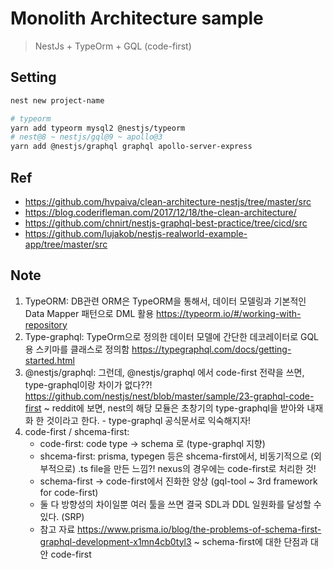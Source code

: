 # Monolith Architecture sample
> NestJs + TypeOrm + GQL (code-first)


## Setting

```bash
nest new project-name

# typeorm
yarn add typeorm mysql2 @nestjs/typeorm
# nest@8 ~ nestjs/gql@9 ~ apollo@3
yarn add @nestjs/graphql graphql apollo-server-express
```


## Ref
- https://github.com/hvpaiva/clean-architecture-nestjs/tree/master/src
- https://blog.coderifleman.com/2017/12/18/the-clean-architecture/
- https://github.com/chnirt/nestjs-graphql-best-practice/tree/cicd/src 
- https://github.com/lujakob/nestjs-realworld-example-app/tree/master/src


## Note
 1. TypeORM: DB관련 ORM은 TypeORM을 통해서, 데이터 모델링과 기본적인 Data Mapper 패턴으로 DML 활용
    https://typeorm.io/#/working-with-repository
 2. Type-graphql: TypeOrm으로 정의한 데이터 모델에 간단한 데코레이터로 GQL용 스키마를 클래스로 정의함
    https://typegraphql.com/docs/getting-started.html
 3. @nestjs/graphql: 그런데, @nestjs/graphql 에서 code-first 전략을 쓰면, type-graphql이랑 차이가 없다??!
    https://github.com/nestjs/nest/blob/master/sample/23-graphql-code-first
    ~ reddit에 보면, nest의 해당 모듈은 초창기의 type-graphql을 받아와 내재화 한 것이라고 한다. - type-graphql 공식문서로 익숙해지자!
 4. code-first / shcema-first:
    - code-first: code type -> schema 로 (type-graphql 지향)
    - shcema-first: prisma, typegen 등은 shcema-first에서, 비동기적으로 (외부적으로) .ts file을 만든 느낌?!
      nexus의 경우에는 code-first로 처리한 것!
    - schema-first -> code-first에서 진화한 양상 (gql-tool ~ 3rd framework for code-first)
    - 둘 다 방향성의 차이일뿐 여러 툴을 쓰면 결국 SDL과 DDL 일원화를 달성할 수 있다. (SRP)
    - 참고 자료
      https://www.prisma.io/blog/the-problems-of-schema-first-graphql-development-x1mn4cb0tyl3 ~ schema-first에 대한 단점과 대안 code-first
